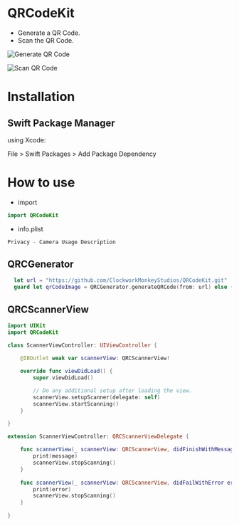 # QRCodeKit

* Generate a QR Code.
* Scan the QR Code.

![Generate QR Code](https://i.loli.net/2020/09/23/BAS4huaJm3LMct9.png)

![Scan QR Code](https://i.loli.net/2020/09/23/XBJjVzaOvkDgbmR.png)

# Installation

## Swift Package Manager

using Xcode:

File > Swift Packages > Add Package Dependency

# How to use

* import

```swift
import QRCodeKit
```
* info.plist

```swift
Privacy - Camera Usage Description
```

## QRCGenerator

```swift
  let url = "https://github.com/ClockworkMonkeyStudios/QRCodeKit.git"
  guard let qrCodeImage = QRCGenerator.generateQRCode(from: url) else { return }
```
## QRCScannerView

```swift
import UIKit
import QRCodeKit

class ScannerViewController: UIViewController {

    @IBOutlet weak var scannerView: QRCScannerView!
    
    override func viewDidLoad() {
        super.viewDidLoad()

        // Do any additional setup after loading the view.
        scannerView.setupScanner(delegate: self)
        scannerView.startScanning()
    }

}

extension ScannerViewController: QRCScannerViewDelegate {
    
    func scannerView(_ scannerView: QRCScannerView, didFinishWithMessage message: String) {
        print(message)
        scannerView.stopScanning()
    }
    
    func scannerView(_ scannerView: QRCScannerView, didFailWithError error: Error) {
        print(error)
        scannerView.stopScanning()
    }
    
}
```
